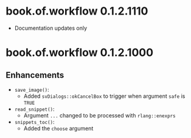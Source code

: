 # book.of.workflow 0.1.2.1110

- Documentation updates only

# book.of.workflow 0.1.2.1000

## Enhancements

- `save_image()`: 
   - Added `svDialogs::okCancelBox` to trigger when argument `safe` is `TRUE`
- `read_snippet()`: 
   - Argument `...` changed to be processed with `rlang::enexprs`
- `snippets_toc()`:
   - Added the `choose` argument
